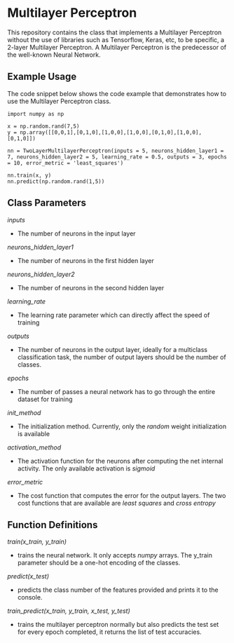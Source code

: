 # Multilayer Perceptron

This repository contains the class that implements a Multilayer Perceptron without the use of libraries such as Tensorflow, Keras, etc, to be specific, a 2-layer Multilayer Perceptron. A Multilayer Perceptron is the predecessor of the well-known Neural Network.

## Example Usage

The code snippet below shows the code example that demonstrates how to use the Multilayer Perceptron class.
```
import numpy as np

x = np.random.rand(7,5)
y = np.array([[0,0,1],[0,1,0],[1,0,0],[1,0,0],[0,1,0],[1,0,0],[0,1,0]])

nn = TwoLayerMultilayerPerceptron(inputs = 5, neurons_hidden_layer1 = 7, neurons_hidden_layer2 = 5, learning_rate = 0.5, outputs = 3, epochs = 10, error_metric = 'least_squares')

nn.train(x, y)
nn.predict(np.random.rand(1,5))
```

## Class Parameters

_inputs_
- The number of neurons in the input layer

_neurons_hidden_layer1_
- The number of neurons in the first hidden layer

_neurons_hidden_layer2_
- The number of neurons in the second hidden layer

_learning_rate_
- The learning rate parameter which can directly affect the speed of training 

_outputs_
- The number of neurons in the output layer, ideally for a multiclass classification task, the number of output layers should be the number of classes.

_epochs_
- The number of passes a neural network has to go through the entire dataset for training

_init_method_
- The initialization method. Currently, only the _random_ weight initialization is available

_activation_method_
- The activation function for the neurons after computing the net internal activity. The only available activation is _sigmoid_ 

_error_metric_
- The cost function that computes the error for the output layers. The two cost functions that are available are _least squares_ and _cross entropy_

## Function Definitions

_train(x_train, y_train)_
- trains the neural network. It only accepts _numpy_ arrays. The y_train parameter should be a one-hot encoding of the classes.

_predict(x_test)_
- predicts the class number of the features provided and prints it to the console.

_train_predict(x_train, y_train, x_test, y_test)_
- trains the multilayer perceptron normally but also predicts the test set for every epoch completed, it returns the list of test accuracies.
